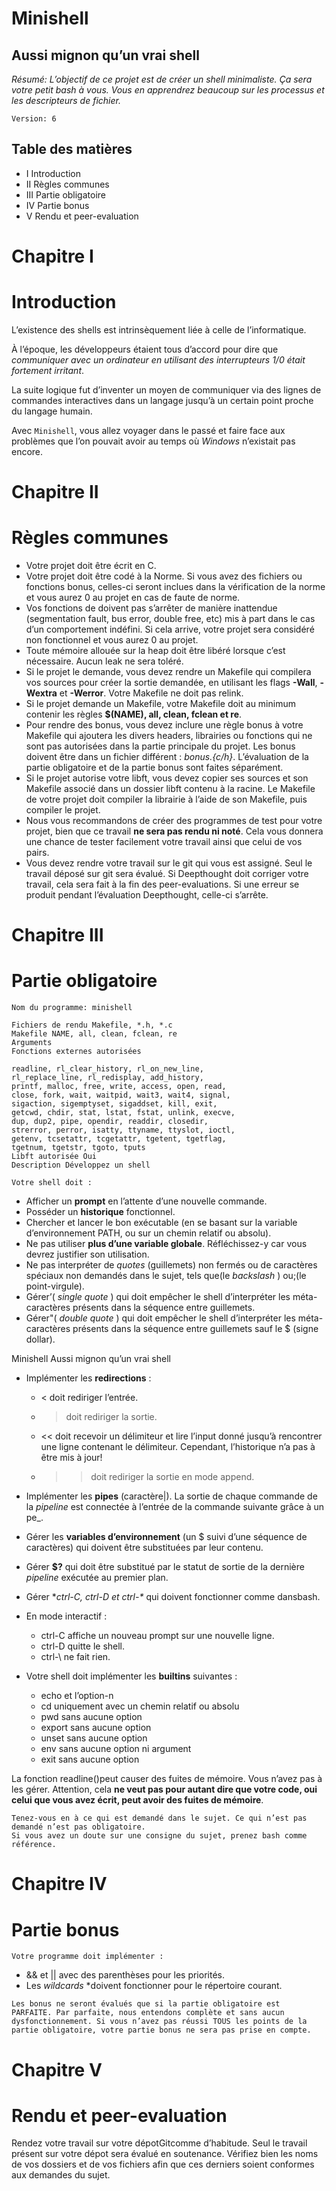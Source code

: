 # Minishell

## Aussi mignon qu’un vrai shell

_Résumé:
L’objectif de ce projet est de créer un shell minimaliste.
Ça sera votre petit bash à vous.
Vous en apprendrez beaucoup sur les processus et les descripteurs de fichier._

```
Version: 6
```

## Table des matières

- I Introduction
- II Règles communes
- III Partie obligatoire
- IV Partie bonus
- V Rendu et peer-evaluation


# Chapitre I

# Introduction

L’existence des shells est intrinsèquement liée à celle de l’informatique.

À l’époque, les développeurs étaient tous d’accord pour dire que
_communiquer avec
un ordinateur en utilisant des interrupteurs 1/0 était fortement irritant_.

La suite logique fut d’inventer un moyen
de communiquer via des lignes de commandes
interactives dans un langage
jusqu’à un certain point proche du langage humain.

Avec `Minishell`, vous allez voyager dans le passé et
faire face aux problèmes que l’on pouvait avoir au temps
où _Windows_ n’existait pas encore.


# Chapitre II

# Règles communes

- Votre projet doit être écrit en C.
- Votre projet doit être codé à la Norme. 
Si vous avez des fichiers ou fonctions bonus,
celles-ci seront inclues dans la vérification de la norme et
vous aurez 0 au projet en cas de faute de norme.
- Vos fonctions de doivent pas s’arrêter de manière inattendue
(segmentation fault, bus error, double free, etc)
mis à part dans le cas d’un comportement indéfini.
Si cela arrive, votre projet sera considéré
non fonctionnel et vous aurez 0 au projet.
- Toute mémoire allouée sur la heap doit être libéré lorsque c’est nécessaire.
Aucun leak ne sera toléré.
- Si le projet le demande,
vous devez rendre un Makefile qui compilera vos sources
pour créer la sortie demandée,
en utilisant les flags **-Wall**, **-Wextra** et **-Werror**.
Votre Makefile ne doit pas relink.
- Si le projet demande un Makefile,
votre Makefile doit au minimum contenir
les règles **$(NAME), all, clean, fclean et re**.
- Pour rendre des bonus, vous devez inclure une règle bonus
à votre Makefile qui ajoutera les divers headers, librairies ou fonctions
qui ne sont pas autorisées dans la partie principale du projet.
Les bonus doivent être dans un fichier différent : _bonus.{c/h}_.
L’évaluation de la partie obligatoire et de la partie bonus sont
faites séparément.
- Si le projet autorise votre libft,
vous devez copier ses sources et son Makefile
associé dans un dossier libft contenu à la racine.
Le Makefile de votre projet doit compiler la librairie
à l’aide de son Makefile, puis compiler le projet.
- Nous vous recommandons de créer des programmes de test pour votre projet,
bien que ce travail **ne sera pas rendu ni noté**.
Cela vous donnera une chance de tester facilement votre travail
ainsi que celui de vos pairs.
- Vous devez rendre votre travail sur le git qui vous est assigné.
Seul le travail déposé sur git sera évalué.
Si Deepthought doit corriger votre travail, cela sera fait à la fin
des peer-evaluations.
Si une erreur se produit pendant l’évaluation Deepthought,
celle-ci s’arrête.


# Chapitre III

# Partie obligatoire

```
Nom du programme: minishell
```

```
Fichiers de rendu Makefile, *.h, *.c
Makefile NAME, all, clean, fclean, re
Arguments
Fonctions externes autorisées
```

```
readline, rl_clear_history, rl_on_new_line,
rl_replace_line, rl_redisplay, add_history,
printf, malloc, free, write, access, open, read,
close, fork, wait, waitpid, wait3, wait4, signal,
sigaction, sigemptyset, sigaddset, kill, exit,
getcwd, chdir, stat, lstat, fstat, unlink, execve,
dup, dup2, pipe, opendir, readdir, closedir,
strerror, perror, isatty, ttyname, ttyslot, ioctl,
getenv, tcsetattr, tcgetattr, tgetent, tgetflag,
tgetnum, tgetstr, tgoto, tputs
Libft autorisée Oui
Description Développez un shell
```
```
Votre shell doit :
```
- Afficher un **prompt** en l’attente d’une nouvelle commande.
- Posséder un **historique** fonctionnel.
- Chercher et lancer le bon exécutable
(en se basant sur la variable d’environnement PATH,
ou sur un chemin relatif ou absolu).
- Ne pas utiliser **plus d’une variable globale**.
Réfléchissez-y car vous devrez justifier son utilisation.
- Ne pas interpréter de _quotes_ (guillemets)
non fermés ou de caractères spéciaux non demandés
dans le sujet, tels que\(le _backslash_ ) ou;(le point-virgule).
- Gérer’( _single quote_ ) qui doit empêcher le shell
d’interpréter les méta-caractères présents dans la séquence entre guillemets.
- Gérer"( _double quote_ ) qui doit empêcher le shell
d’interpréter les méta-caractères présents dans la séquence
entre guillemets sauf le $ (signe dollar).


Minishell Aussi mignon qu’un vrai shell

- Implémenter les **redirections** :

	- < doit rediriger l’entrée.
	- > doit rediriger la sortie.
	- << doit recevoir un délimiteur et lire l’input donné
	jusqu’à rencontrer une ligne contenant le délimiteur.
	Cependant, l’historique n’a pas à être mis à jour!
	- >> doit rediriger la sortie en mode append.
- Implémenter les **pipes** (caractère|).
La sortie de chaque commande de la _pipeline_ est connectée à
l’entrée de la commande suivante grâce à un pe_.
- Gérer les **variables d’environnement**
(un $ suivi d’une séquence de caractères)
    qui doivent être substituées par leur contenu.
- Gérer **$?** qui doit être substitué par le statut de sortie
de la dernière _pipeline_ exécutée au premier plan.
- Gérer **ctrl-C, ctrl-D et ctrl-\** qui doivent fonctionner comme dansbash.
- En mode interactif :

	- ctrl-C affiche un nouveau prompt sur une nouvelle ligne.
	- ctrl-D quitte le shell.
	- ctrl-\ ne fait rien.

- Votre shell doit implémenter les **builtins** suivantes :

	- echo et l’option-n
	- cd uniquement avec un chemin relatif ou absolu
	- pwd sans aucune option
	- export sans aucune option
	- unset sans aucune option
	- env sans aucune option ni argument
	- exit sans aucune option

La fonction readline()peut causer des fuites de mémoire. Vous n’avez pas à les
gérer. Attention, cela **ne veut pas pour autant dire que votre code, oui celui que
vous avez écrit, peut avoir des fuites de mémoire**.

```
Tenez-vous en à ce qui est demandé dans le sujet. Ce qui n’est pas
demandé n’est pas obligatoire.
Si vous avez un doute sur une consigne du sujet, prenez bash comme
référence.
```

# Chapitre IV

# Partie bonus

```
Votre programme doit implémenter :
```
- && et || avec des parenthèses pour les priorités.
- Les _wildcards_ *doivent fonctionner pour le répertoire courant.

```
Les bonus ne seront évalués que si la partie obligatoire est
PARFAITE. Par parfaite, nous entendons complète et sans aucun
dysfonctionnement. Si vous n’avez pas réussi TOUS les points de la
partie obligatoire, votre partie bonus ne sera pas prise en compte.
```

# Chapitre V

# Rendu et peer-evaluation

Rendez votre travail sur votre dépotGitcomme d’habitude. Seul le travail présent
sur votre dépot sera évalué en soutenance. Vérifiez bien les noms de vos dossiers et de
vos fichiers afin que ces derniers soient conformes aux demandes du sujet.



